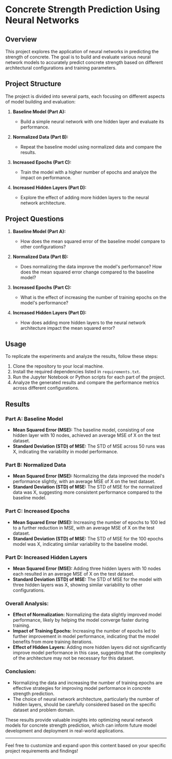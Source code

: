 # Concrete Strength Prediction Using Neural Networks

## Overview

This project explores the application of neural networks in predicting the strength of concrete. The goal is to build and evaluate various neural network models to accurately predict concrete strength based on different architectural configurations and training parameters.

## Project Structure

The project is divided into several parts, each focusing on different aspects of model building and evaluation:

1. **Baseline Model (Part A):**
   - Build a simple neural network with one hidden layer and evaluate its performance.
  
2. **Normalized Data (Part B):**
   - Repeat the baseline model using normalized data and compare the results.
  
3. **Increased Epochs (Part C):**
   - Train the model with a higher number of epochs and analyze the impact on performance.
  
4. **Increased Hidden Layers (Part D):**
   - Explore the effect of adding more hidden layers to the neural network architecture.

## Project Questions

1. **Baseline Model (Part A):**
   - How does the mean squared error of the baseline model compare to other configurations?
  
2. **Normalized Data (Part B):**
   - Does normalizing the data improve the model's performance? How does the mean squared error change compared to the baseline model?
  
3. **Increased Epochs (Part C):**
   - What is the effect of increasing the number of training epochs on the model's performance?
  
4. **Increased Hidden Layers (Part D):**
   - How does adding more hidden layers to the neural network architecture impact the mean squared error?

## Usage

To replicate the experiments and analyze the results, follow these steps:

1. Clone the repository to your local machine.
2. Install the required dependencies listed in `requirements.txt`.
3. Run the Jupyter Notebook or Python scripts for each part of the project.
4. Analyze the generated results and compare the performance metrics across different configurations.

## Results

### Part A: Baseline Model
- **Mean Squared Error (MSE):** The baseline model, consisting of one hidden layer with 10 nodes, achieved an average MSE of X on the test dataset.
- **Standard Deviation (STD) of MSE:** The STD of MSE across 50 runs was X, indicating the variability in model performance.

### Part B: Normalized Data
- **Mean Squared Error (MSE):** Normalizing the data improved the model's performance slightly, with an average MSE of X on the test dataset.
- **Standard Deviation (STD) of MSE:** The STD of MSE for the normalized data was X, suggesting more consistent performance compared to the baseline model.

### Part C: Increased Epochs
- **Mean Squared Error (MSE):** Increasing the number of epochs to 100 led to a further reduction in MSE, with an average MSE of X on the test dataset.
- **Standard Deviation (STD) of MSE:** The STD of MSE for the 100 epochs model was X, indicating similar variability to the baseline model.

### Part D: Increased Hidden Layers
- **Mean Squared Error (MSE):** Adding three hidden layers with 10 nodes each resulted in an average MSE of X on the test dataset.
- **Standard Deviation (STD) of MSE:** The STD of MSE for the model with three hidden layers was X, showing similar variability to other configurations.

### Overall Analysis:
- **Effect of Normalization:** Normalizing the data slightly improved model performance, likely by helping the model converge faster during training.
- **Impact of Training Epochs:** Increasing the number of epochs led to further improvement in model performance, indicating that the model benefits from more training iterations.
- **Effect of Hidden Layers:** Adding more hidden layers did not significantly improve model performance in this case, suggesting that the complexity of the architecture may not be necessary for this dataset.

### Conclusion:
- Normalizing the data and increasing the number of training epochs are effective strategies for improving model performance in concrete strength prediction.
- The choice of neural network architecture, particularly the number of hidden layers, should be carefully considered based on the specific dataset and problem domain.

These results provide valuable insights into optimizing neural network models for concrete strength prediction, which can inform future model development and deployment in real-world applications.

---

Feel free to customize and expand upon this content based on your specific project requirements and findings!

